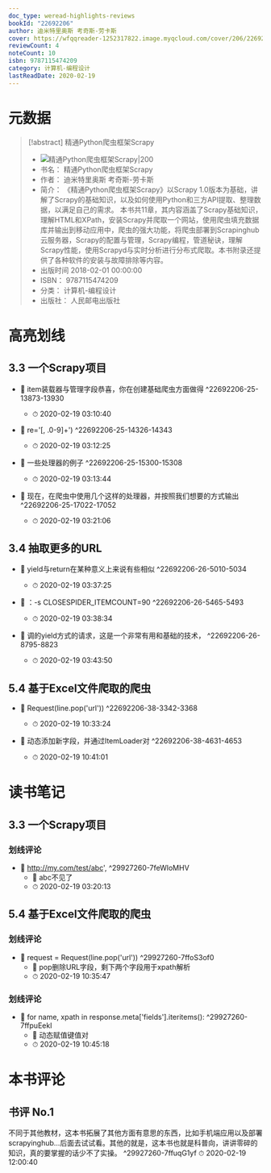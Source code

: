 ```yaml
---
doc_type: weread-highlights-reviews
bookId: "22692206"
author: 迪米特里奥斯 考奇斯-劳卡斯
cover: https://wfqqreader-1252317822.image.myqcloud.com/cover/206/22692206/t7_22692206.jpg
reviewCount: 4
noteCount: 10
isbn: 9787115474209
category: 计算机-编程设计
lastReadDate: 2020-02-19
---
```

# 元数据
> [!abstract] 精通Python爬虫框架Scrapy
> - ![ 精通Python爬虫框架Scrapy|200](https://wfqqreader-1252317822.image.myqcloud.com/cover/206/22692206/t7_22692206.jpg)
> - 书名： 精通Python爬虫框架Scrapy
> - 作者： 迪米特里奥斯 考奇斯-劳卡斯
> - 简介： 《精通Python爬虫框架Scrapy》以Scrapy 1.0版本为基础，讲解了Scrapy的基础知识，以及如何使用Python和三方API提取、整理数据，以满足自己的需求。 本书共11章，其内容涵盖了Scrapy基础知识，理解HTML和XPath，安装Scrapy并爬取一个网站，使用爬虫填充数据库并输出到移动应用中，爬虫的强大功能，将爬虫部署到Scrapinghub云服务器，Scrapy的配置与管理，Scrapy编程，管道秘诀，理解Scrapy性能，使用Scrapyd与实时分析进行分布式爬取。本书附录还提供了各种软件的安装与故障排除等内容。
> - 出版时间 2018-02-01 00:00:00
> - ISBN： 9787115474209
> - 分类： 计算机-编程设计
> - 出版社： 人民邮电出版社

# 高亮划线

## 3.3 一个Scrapy项目


- 📌 item装载器与管理字段恭喜，你在创建基础爬虫方面做得 ^22692206-25-13873-13930
    - ⏱ 2020-02-19 03:10:40 

- 📌 re='[, .0-9]+') ^22692206-25-14326-14343
    - ⏱ 2020-02-19 03:12:25 

- 📌 一些处理器的例子 ^22692206-25-15300-15308
    - ⏱ 2020-02-19 03:13:44 

- 📌 现在，在爬虫中使用几个这样的处理器，并按照我们想要的方式输出 ^22692206-25-17022-17052
    - ⏱ 2020-02-19 03:21:06 
## 3.4 抽取更多的URL


- 📌 yield与return在某种意义上来说有些相似 ^22692206-26-5010-5034
    - ⏱ 2020-02-19 03:37:25 

- 📌 ：-s CLOSESPIDER_ITEMCOUNT=90 ^22692206-26-5465-5493
    - ⏱ 2020-02-19 03:38:34 

- 📌 调的yield方式的请求，这是一个非常有用和基础的技术， ^22692206-26-8795-8823
    - ⏱ 2020-02-19 03:43:50 
## 5.4 基于Excel文件爬取的爬虫


- 📌 Request(line.pop('url')) ^22692206-38-3342-3368
    - ⏱ 2020-02-19 10:33:24 
 

- 📌 动态添加新字段，并通过ItemLoader对 ^22692206-38-4631-4653
    - ⏱ 2020-02-19 10:41:01 
# 读书笔记

## 3.3 一个Scrapy项目

### 划线评论
- 📌 http://my.com/test/abc',  ^29927260-7feWloMHV
    - 💭 abc不见了
    - ⏱ 2020-02-19 03:20:13
   
## 5.4 基于Excel文件爬取的爬虫

### 划线评论
- 📌 request = Request(line.pop('url'))  ^29927260-7ffoS3of0
    - 💭 pop删除URL字段，剩下两个字段用于xpath解析
    - ⏱ 2020-02-19 10:35:47

### 划线评论
- 📌 for name, xpath in response.meta['fields'].iteritems():  ^29927260-7ffpuEekl
    - 💭 动态赋值键值对
    - ⏱ 2020-02-19 10:45:18
   
# 本书评论

## 书评 No.1 
不同于其他教材，这本书拓展了其他方面有意思的东西，比如手机端应用以及部署scrapyinghub…后面去试试看。其他的就是，这本书也就是科普向，讲讲零碎的知识，真的要掌握的话少不了实操。 ^29927260-7ffuqG1yf
⏱ 2020-02-19 12:00:40
